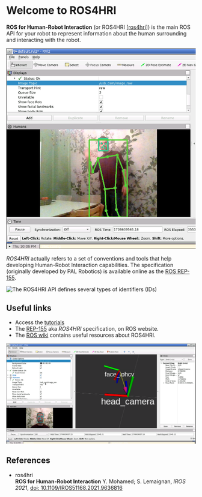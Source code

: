 
Welcome to ROS4HRI
==================

**ROS for Human-Robot Interaction** (or ROS4HRI [\[ros4hri\]](#ros4hri))
is the main ROS API for your robot to represent information
about the human surrounding and interacting with the robot.

![ROS4HRI and rviz](images/body-face.png)

*ROS4HRI* actually refers to a set of conventions and tools that help
developing Human-Robot Interaction capabilities. The specification
(originally developed by PAL Robotics) is available online as the [ROS
REP-155](https://www.ros.org/reps/rep-0155.html).


![The ROS4HRI API defines several types of identifiers
(IDs)](images/ros4hri_ids.png)

## Useful links

  - Access the [tutorials](https://ros4hri.github.io/ros4hri-tutorials/)
  - The [REP-155](https://www.ros.org/reps/rep-0155.html) aka *ROS4HRI*
    specification, on ROS website.
  - The [ROS wiki](http://wiki.ros.org/hri) contains useful resources
    about ROS4HRI.

![ROS4HRI and rviz](images/rviz-faces.png)

## References

<div id="citations">

  - <span id="ros4hri" class="citation-label">ros4hri</span>  
    **ROS for Human-Robot Interaction** Y. Mohamed; S. Lemaignan, *IROS
    2021*,
    [doi: 10.1109/IROS51168.2021.9636816](https://doi.org/10.1109/IROS51168.2021.9636816)

</div>

